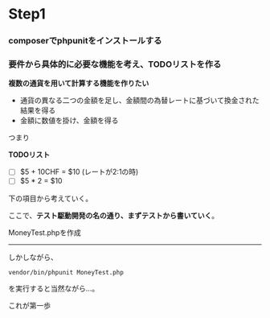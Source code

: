 # Step1

### composerでphpunitをインストールする
### 要件から具体的に必要な機能を考え、TODOリストを作る

**複数の通貨を用いて計算する機能を作りたい**
* 通貨の異なる二つの金額を足し、金額間の為替レートに基づいて換金された結果を得る
* 金額に数値を掛け、金額を得る

つまり

**TODOリスト**  
- [ ] $5 + 10CHF = $10 (レートが2:1の時)  
- [ ] $5 * 2 = $10  

下の項目から考えていく。  
  
ここで、**テスト駆動開発の名の通り、まずテストから書いていく**。

MoneyTest.phpを作成

------


しかしながら、
```
vendor/bin/phpunit MoneyTest.php
```
を実行すると当然ながら…。  
  
  
これが第一歩
